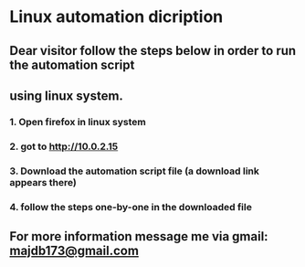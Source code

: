 # Linux automation dicription
## Dear visitor follow the steps below in order to run the automation script
## using linux system.
### 1. Open firefox in linux system
### 2. got to http://10.0.2.15
### 3. Download the automation script file (a download link appears there)
### 4. follow the steps one-by-one in the downloaded file 
## For more information message me via gmail: majdb173@gmail.com
